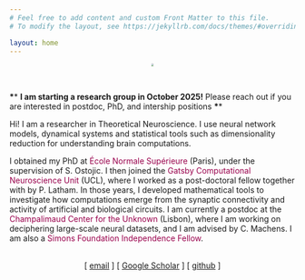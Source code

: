 ```yaml
---
# Feel free to add content and custom Front Matter to this file.
# To modify the layout, see https://jekyllrb.com/docs/themes/#overriding-theme-defaults

layout: home
---
```


<p align="center">
<img src="artwork_transp2.gif" style="zoom:28%;" />
</p>


<br>

**\**** **I am starting a research group in October 2025!** Please reach out if you are interested in postdoc, PhD, and intership positions **\****

Hi! I am a researcher in Theoretical Neuroscience. I use neural network models, dynamical systems and statistical tools such as dimensionality reduction for understanding brain computations.

I obtained my PhD at <font style="color: rgb(153,0,76)">École Normale Supérieure</font> (Paris), under the supervision of S. Ostojic.
I then joined the <font style="color: rgb(153,0,76)">Gatsby Computational Neuroscience Unit</font> (UCL), where I worked as a post-doctoral fellow together with by P. Latham. In those years, I developed mathematical tools to investigate how computations emerge from the synaptic connectivity and activity of artificial and biological circuits.
I am currently a postdoc at the <font style="color: rgb(153,0,76)">Champalimaud Center for the Unknown</font> (Lisbon), where I am working on deciphering large-scale neural datasets, and I am advised by C. Machens. I am also a <font style="color: rgb(153,0,76)">Simons Foundation Independence Fellow</font>.
<br><br>

<p align="center">
[ <a href="mailto:fran.mastrogiuseppe@gmail.com">email</a> ]  [ <a href="http://scholar.google.fr/citations?user=S5pLgmUAAAAJ&hl=en">Google Scholar</a> ]  [ <a href="https://github.com/fmastrogiuseppe">github</a> ]
</p>

